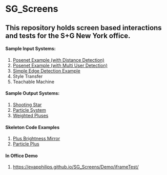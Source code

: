 # SG_Screens

## This repository holds screen based interactions and tests for the S+G New York office.


#### Sample Input Systems:
1. [Posenet Example (with Distance Detection)](https://evapphilips.github.io/SG_Screens/sampleInputSystems/poseNetDist/)
2. [Posenet Example (with Multi User Detection)](https://evapphilips.github.io/SG_Screens/sampleInputSystems/poseNetMulti/)
3. [Simple Edge Detection Example](https://evapphilips.github.io/SG_Screens/sampleInputSystems/edgeDetection/)
4. Style Transfer
5. Teachable Machine

#### Sample Output Systems:
1. [Shooting Star](https://evapphilips.github.io/SG_Screens/sampleOutputSystems/plusShootingStar/)
2. [Particle System](https://evapphilips.github.io/SG_Screens/sampleOutputSystems/plusParticleSystem/)
3. [Weighted Pluses](https://evapphilips.github.io/SG_Screens/sampleOutputSystems/weightedPlusSilhouette/)


#### Skeleton Code Examples
1. [Plus Brightness Mirror](https://evapphilips.github.io/SG_Screens/skeletonCode/skeleton1_brightnessMirror/)
2. [Particle Plus](https://evapphilips.github.io/SG_Screens/skeletonCode/skeleton2_particlePlus/)


#### In Office Demo
1. https://evapphilips.github.io/SG_Screens/Demo/iframeTest/
